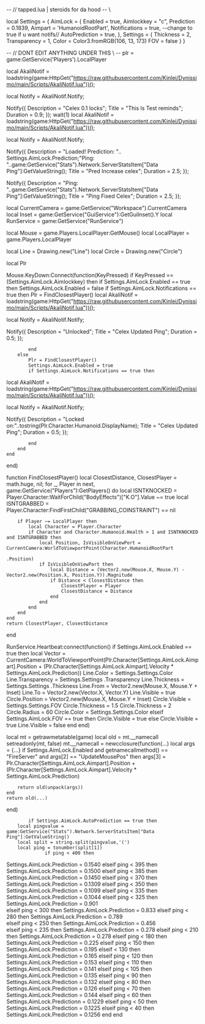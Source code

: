 -- // tapped.lua | steroids for da hood -- \\

local Settings = {
    AimLock = {
        Enabled = true,
        Aimlockkey = "c",
        Prediction = 0.1839,
        Aimpart = 'HumanoidRootPart',
        Notifications = true, --change to true if u  want notifs//
        AutoPrediction = true,
    },
    Settings = {
        Thickness = 2,
        Transparency = 1,
        Color = Color3.fromRGB(106, 13, 173)
        FOV = false
 }
}

-- // DONT EDIT ANYTHING UNDER THIS \\ --
plr = game:GetService('Players').LocalPlayer

local AkaliNotif = loadstring(game:HttpGet("https://raw.githubusercontent.com/Kinlei/Dynissimo/main/Scripts/AkaliNotif.lua"))();

local Notify = AkaliNotif.Notify;

Notify({
Description = "Celex 0.1 locks";
Title = "This Is Test reminds";
Duration = 0.9;
});
wait(1)
local AkaliNotif = loadstring(game:HttpGet("https://raw.githubusercontent.com/Kinlei/Dynissimo/main/Scripts/AkaliNotif.lua"))();

local Notify = AkaliNotif.Notify;

Notify({
Description = "Loaded! Prediction: "..  Settings.AimLock.Prediction;"Ping: "..game:GetService("Stats").Network.ServerStatsItem["Data Ping"]:GetValueString();
Title = "Pred Increase celex";
Duration = 2.5;
});

Notify({
Description = "Ping: "..game:GetService("Stats").Network.ServerStatsItem["Data Ping"]:GetValueString();
Title = "Ping Fixed Celex";
Duration = 2.5;
});



local CurrentCamera = game:GetService("Workspace").CurrentCamera
local Inset = game:GetService("GuiService"):GetGuiInset().Y
local RunService = game:GetService("RunService")

local Mouse = game.Players.LocalPlayer:GetMouse()
local LocalPlayer = game.Players.LocalPlayer

local Line = Drawing.new("Line")
local Circle = Drawing.new("Circle")

local Plr

Mouse.KeyDown:Connect(function(KeyPressed)
    if KeyPressed == (Settings.AimLock.Aimlockkey) then
        if Settings.AimLock.Enabled == true then
            Settings.AimLock.Enabled = false
            if Settings.AimLock.Notifications == true then
                Plr = FindClosestPlayer()
local AkaliNotif = loadstring(game:HttpGet("https://raw.githubusercontent.com/Kinlei/Dynissimo/main/Scripts/AkaliNotif.lua"))();

local Notify = AkaliNotif.Notify;

Notify({
Description = "Unlocked";
Title = "Celex Updated Ping";
Duration = 0.5;
});

            end
        else
            Plr = FindClosestPlayer()
            Settings.AimLock.Enabled = true
            if Settings.AimLock.Notifications == true then
local AkaliNotif = loadstring(game:HttpGet("https://raw.githubusercontent.com/Kinlei/Dynissimo/main/Scripts/AkaliNotif.lua"))();

local Notify = AkaliNotif.Notify;

Notify({
Description = "Locked on:"..tostring(Plr.Character.Humanoid.DisplayName);
Title = "Celex Updated Ping";
Duration = 0.5;
});

            end
        end
    end
end)

function FindClosestPlayer()
    local ClosestDistance, ClosestPlayer = math.huge, nil;
    for _, Player in next, game:GetService("Players"):GetPlayers() do
        local ISNTKNOCKED = Player.Character:WaitForChild("BodyEffects")["K.O"].Value ~= true
        local ISNTGRABBED = Player.Character:FindFirstChild("GRABBING_COINSTRAINT") == nil

        if Player ~= LocalPlayer then
            local Character = Player.Character
            if Character and Character.Humanoid.Health > 1 and ISNTKNOCKED and ISNTGRABBED then
                local Position, IsVisibleOnViewPort = CurrentCamera:WorldToViewportPoint(Character.HumanoidRootPart
                                                                                             .Position)
                if IsVisibleOnViewPort then
                    local Distance = (Vector2.new(Mouse.X, Mouse.Y) - Vector2.new(Position.X, Position.Y)).Magnitude
                    if Distance < ClosestDistance then
                        ClosestPlayer = Player
                        ClosestDistance = Distance
                    end
                end
            end
        end
    end
    return ClosestPlayer, ClosestDistance
end

RunService.Heartbeat:connect(function()
    if Settings.AimLock.Enabled == true then
        local Vector = CurrentCamera:WorldToViewportPoint(Plr.Character[Settings.AimLock.Aimpart].Position +
                                                              (Plr.Character[Settings.AimLock.Aimpart].Velocity *
                                                              Settings.AimLock.Prediction))
        Line.Color = Settings.Settings.Color
        Line.Transparency = Settings.Settings .Transparency
        Line.Thickness = Settings.Settings .Thickness
        Line.From = Vector2.new(Mouse.X, Mouse.Y + Inset)
        Line.To = Vector2.new(Vector.X, Vector.Y)
        Line.Visible = true
        Circle.Position = Vector2.new(Mouse.X, Mouse.Y + Inset)
        Circle.Visible = Settings.Settings.FOV
        Circle.Thickness = 1.5
        Circle.Thickness = 2
        Circle.Radius = 60
        Circle.Color = Settings.Settings.Color
    elseif Settings.AimLock.FOV == true then
        Circle.Visible = true
    else
        Circle.Visible = true
        Line.Visible = false
    end
end)

local mt = getrawmetatable(game)
local old = mt.__namecall
setreadonly(mt, false)
mt.__namecall = newcclosure(function(...)
    local args = {...}
    if Settings.AimLock.Enabled and getnamecallmethod() == "FireServer" and args[2] == "UpdateMousePos" then
        args[3] = Plr.Character[Settings.AimLock.Aimpart].Position +
                      (Plr.Character[Settings.AimLock.Aimpart].Velocity * Settings.AimLock.Prediction)

        return old(unpack(args))
    end
    return old(...)

      
end)

            if Settings.AimLock.AutoPrediction == true then
        local pingvalue = game:GetService("Stats").Network.ServerStatsItem["Data Ping"]:GetValueString()
        local split = string.split(pingvalue,'(')
        local ping = tonumber(split[1])
                  if ping < 400 then
Settings.AimLock.Prediction = 0.1540
          elseif ping < 395 then
Settings.AimLock.Prediction = 0.1500
          elseif ping < 385 then
Settings.AimLock.Prediction = 0.1450
          elseif ping < 370 then
Settings.AimLock.Prediction = 0.1309
          elseif ping < 350 then
Settings.AimLock.Prediction = 0.1099
          elseif ping < 335 then
Settings.AimLock.Prediction = 0.1044
          elseif ping < 325 then
Settings.AimLock.Prediction = 0.901  
          elseif ping < 300 then
Settings.AimLock.Prediction = 0.833 
          elseif ping < 280 then
Settings.AimLock.Prediction = 0.789  
          elseif ping < 250 then
Settings.AimLock.Prediction = 0.456  
          elseif ping < 235 then
Settings.AimLock.Prediction = 0.278 
                elseif ping < 210 then
Settings.AimLock.Prediction = 0.278
                elseif ping < 180 then
Settings.AimLock.Prediction = 0.225
                elseif ping < 150 then
Settings.AimLock.Prediction = 0.195
         elseif < 130 then
Settings.AimLock.Prediction = 0.165
        elseif ping < 120 then
Settings.AimLock.Prediction = 0.153
        elseif ping < 110 then
Settings.AimLock.Prediction = 0.141
        elseif ping < 105 then
Settings.AimLock.Prediction = 0.135
        elseif ping < 90 then
Settings.AimLock.Prediction = 0.132
        elseif ping < 80 then
Settings.AimLock.Prediction = 0.126
        elseif ping < 70 then
Settings.AimLock.Prediction = 0.144
        elseif ping < 60 then
Settings.AimLock.Predictionn = 0.1229
        elseif ping < 50 then
Settings.AimLock.Prediction = 0.1225
        elseif ping < 40 then
Settings.AimLock.Prediction = 0.1256
        end
            end
